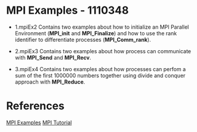 # MPI Examples - 1110348
* 1.mpiEx2 Contains two examples about how to initialize an MPI Parallel Environment (**MPI_init** and **MPI_Finalize**) and how to use the rank identifier to differentiate processes (**MPI_Comm_rank**).

* 2.mpiEx3 Contains two examples about how process can communicate with **MPI_Send** and **MPI_Recv**.

* 3.mpiEx4 Contains two examples about how processes can perfom a sum of the first 1000000 numbers together
using divide and conquer approach with **MPI_Reduce**.

# References 
[MPI Examples](https://github.com/josanabr/distributedsystems/tree/master/MPI)
[MPI Tutorial](http://mpitutorial.com/)
